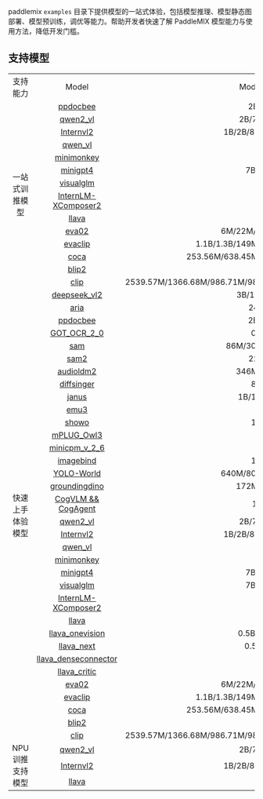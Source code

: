 
paddlemix `examples` 目录下提供模型的一站式体验，包括模型推理、模型静态图部署、模型预训练，调优等能力。帮助开发者快速了解 PaddleMIX 模型能力与使用方法，降低开发门槛。

## 支持模型
<table align="center">
  <tbody>
    <tr align="center" valign="center">
        <td>支持能力 </td>
        <td>Model</td>
        <td>Model Size</td>
        <td>Template</td>
    </tr>
    <tr align="center" valign="center">
        <td rowspan="14"> 一站式训推模型 </td>
        <td> <a href="./ppdocbee"> ppdocbee </a></td>
        <td> 2B/7B</td>
        <td> ppdocbee </td>
    </tr>
    <tr align="center" valign="center">
        <td> <a href="./qwen2_vl/"> qwen2_vl </a></td>
        <td> 2B/7B/72B </td>
        <td> qwen2_vl </td>
    </tr>
    <tr align="center" valign="center">
        <td> <a href="./internvl2/"> Internvl2 </a></td>
        <td> 1B/2B/8B/26B/40B </td>
        <td> internvl2 </td>
    </tr>
    <tr align="center" valign="center">
        <td> <a href="./qwen_vl/"> qwen_vl </a></td>
        <td> 7B </td>
        <td> qwen_vl </td>
    </tr>
    <tr align="center" valign="center">
        <td> <a href="./minimonkey/">minimonkey </a></td>
        <td> 2B </td>
        <td>minimonkey</td>
    </tr>
    <tr align="center" valign="center">
        <td> <a href="./minigpt4/">minigpt4 </a></td>
        <td> 7B/13B </td>
        <td>minigpt4</td>
    </tr>
    <tr align="center" valign="center">
        <td> <a href="./visualglm/">visualglm </a></td>
        <td> 6B </td>
        <td>visualglm</td>
    </tr>
    <tr align="center" valign="center">
        <td> <a href="./internlm_xcomposer2/">InternLM-XComposer2 </a></td>
        <td> 7B </td>
        <td>internlm_xcomposer2</td>
    </tr>
    <tr align="center" valign="center">
        <td> <a href="./llava/">llava </a></td>
        <td> 7B </td>
        <td>llava</td>
    </tr>
    <tr align="center" valign="center">
        <td> <a href="./eva02/">eva02 </a></td>
        <td> 6M/22M/86M/304M </td>
        <td>eva02</td>
    </tr>
    <tr align="center" valign="center">
        <td> <a href="./evaclip/">evaclip </a></td>
        <td> 1.1B/1.3B/149M/428M/4.7B/5.0B </td>
        <td>evaclip</td>
    </tr>
    <tr align="center" valign="center">
        <td> <a href="./coca/">coca </a></td>
        <td> 253.56M/638.45M/253.56M/638.45M </td>
        <td>coca</td>
    </tr>
    <tr align="center" valign="center">
        <td> <a href="./blip2/">blip2 </a></td>
        <td> 7B </td>
        <td>blip2</td>
    </tr>
    <tr align="center" valign="center">
        <td> <a href="./clip/">clip </a></td>
        <td> 2539.57M/1366.68M/986.71M/986.11M/427.62M/149.62M/151.28M </td>
        <td>clip</td>
    </tr>
    <tr align="center" valign="center">
        <td rowspan="34"> 快速上手体验模型 </td>
        <td> <a href="./deepseek_vl2/"> deepseek_vl2 </a></td>
        <td> 3B/16B/27B    </td>
        <td> deepseek_vl2 </td>
    </tr>
    <tr align="center" valign="center">
        <td> <a href="./aria/">aria </a></td>
        <td>24.9B</td>
        <td>aira</td>
    </tr>
    <tr align="center" valign="center">
        <td> <a href="./ppdocbee"> ppdocbee </a></td>
        <td> 2B/7B</td>
        <td> ppdocbee </td>
    </tr>
    <tr align="center" valign="center">
        <td> <a href="./GOT_OCR_2_0/">GOT_OCR_2_0 </a></td>
        <td> 0.6B </td>
        <td> GOT_OCR_2_0 </td>
    </tr>
    <tr align="center" valign="center">
        <td> <a href="./sam/">sam </a></td>
        <td> 86M/307M/632M </td>
        <td> sam </td>
    </tr>
    <tr align="center" valign="center">
        <td> <a href="./sam2/">sam2 </a></td>
        <td> 224M </td>
        <td> sam2 </td>
    </tr>
    <tr align="center" valign="center">
        <td> <a href="./audioldm2/">audioldm2 </a></td>
        <td> 346M/712M </td>
        <td> audioldm2 </td>
    </tr>
    <tr align="center" valign="center">
        <td> <a href="./diffsinger/">diffsinger </a></td>
        <td> 80M </td>
        <td> diffsinger </td>
    </tr>
    <tr align="center" valign="center">
        <td> <a href="./janus/">janus </a></td>
        <td> 1B/1.3B/7B </td>
        <td> janus </td>
    </tr>
    <tr align="center" valign="center">
        <td> <a href="./emu3/">emu3 </a></td>
        <td> 8B </td>
        <td> emu3 </td>
    </tr>
    <tr align="center" valign="center">
        <td> <a href="./showo/">showo </a></td>
        <td> 1.3B </td>
        <td> showo </td>
    </tr>
    <tr align="center" valign="center">
        <td> <a href="./mPLUG_Owl3/">mPLUG_Owl3 </a></td>
        <td>7B </td>
        <td>mPLUG_Owl3</td>
    </tr>
    <tr align="center" valign="center">
        <td> <a href="./minicpm-v-2_6">minicpm_v_2_6 </a></td>
        <td>8B </td>
        <td>minicpm_v_2_6</td>
    </tr>
    <tr align="center" valign="center">
        <td> <a href="./imagebind/">imagebind </a></td>
        <td>1.2B </td>
        <td>imagebind</td>
    </tr>
    <tr align="center" valign="center">
        <td> <a href="./YOLO-World/">YOLO-World </a></td>
        <td> 640M/800M/1280M</td>
        <td> yolo_world </td>
    </tr>
    <tr align="center" valign="center">
        <td> <a href="./groundingdino/">groundingdino </a></td>
        <td>172M/341M    </td>
        <td>groundingdino</td>
    </tr>
    <tr align="center" valign="center">
        <td> <a href="./cogvlm/">CogVLM && CogAgent </a></td>
        <td>17B</td>
        <td>cogvlm_cogagent</td>
    </tr>
    <tr align="center" valign="center">
        <td> <a href="./qwen2_vl/"> qwen2_vl </a></td>
        <td> 2B/7B/72B </td>
        <td> qwen2_vl </td>
    </tr>
    <tr align="center" valign="center">
        <td> <a href="./internvl2/"> Internvl2 </a></td>
        <td> 1B/2B/8B/26B/40B </td>
        <td> internvl2 </td>
    </tr>
    <tr align="center" valign="center">
        <td> <a href="./qwen_vl/"> qwen_vl </a></td>
        <td> 7B </td>
        <td> qwen_vl </td>
    </tr>
    <tr align="center" valign="center">
        <td> <a href="./minimonkey/">minimonkey </a></td>
        <td> 2B </td>
        <td>minimonkey</td>
    </tr>
    <tr align="center" valign="center">
        <td> <a href="./minigpt4/">minigpt4 </a></td>
        <td> 7B/13B </td>
        <td>minigpt4</td>
    </tr>
    <tr align="center" valign="center">
        <td> <a href="./visualglm/">visualglm </a></td>
        <td> 7B/13B </td>
        <td>visualglm</td>
    </tr>
    <tr align="center" valign="center">
        <td> <a href="./internlm_xcomposer2/">InternLM-XComposer2 </a></td>
        <td> 7B </td>
        <td>internlm_xcomposer2</td>
    </tr>
    <tr align="center" valign="center">
        <td> <a href="./llava/">llava </a></td>
        <td> 7B </td>
        <td>llava</td>
    </tr>
    <tr align="center" valign="center">
        <td> <a href="./llava_onevision/">llava_onevision </a></td>
        <td> 0.5B/2B/7B </td>
        <td>llava_onevision</td>
    </tr>
    <tr align="center" valign="center">
        <td> <a href="./llava_next_interleave/">llava_next </a></td>
        <td> 0.5B/7B </td>
        <td>llava_next_interleave</td>
    </tr>
    <tr align="center" valign="center">
        <td> <a href="./llava_denseconnector/">llava_denseconnector </a></td>
        <td> 7B </td>
        <td>llava_denseconnector </td>
    </tr>
    <tr align="center" valign="center">
        <td> <a href="./llava_critic/">llava_critic </a></td>
        <td> 7B </td>
        <td>llava_critic </td>
    </tr>
    <tr align="center" valign="center">
        <td> <a href="./eva02/">eva02 </a></td>
        <td> 6M/22M/86M/304M </td>
        <td>eva02</td>
    </tr>
    <tr align="center" valign="center">
        <td> <a href="./evaclip/">evaclip </a></td>
        <td> 1.1B/1.3B/149M/428M/4.7B/5.0B </td>
        <td>evaclip</td>
    </tr>
    <tr align="center" valign="center">
        <td> <a href="./coca/">coca </a></td>
        <td> 253.56M/638.45M/253.56M/638.45M </td>
        <td>coca</td>
    </tr>
    <tr align="center" valign="center">
        <td> <a href="./blip2/">blip2 </a></td>
        <td> 7B </td>
        <td>blip2</td>
    </tr>
    <tr align="center" valign="center">
        <td> <a href="./clip/">clip </a></td>
        <td> 2539.57M/1366.68M/986.71M/986.11M/427.62M/149.62M/151.28M </td>
        <td>clip</td>
    </tr>
    <tr align="center" valign="center">
        <td rowspan="3"> NPU训推支持模型 </td>
        <td> <a href="./qwen2_vl/"> qwen2_vl </a></td>
        <td> 2B/7B/72B </td>
        <td> qwen2_vl </td>
    </tr>
    <tr align="center" valign="center">
        <td> <a href="./internvl2/"> Internvl2 </a></td>
        <td> 1B/2B/8B/26B/40B </td>
        <td> internvl2 </td>
    </tr>
    <tr align="center" valign="center">
        <td> <a href="./llava/">llava </a></td>
        <td> 7B </td>
        <td>llava</td>
    </tr>
</tbody>
</table>
